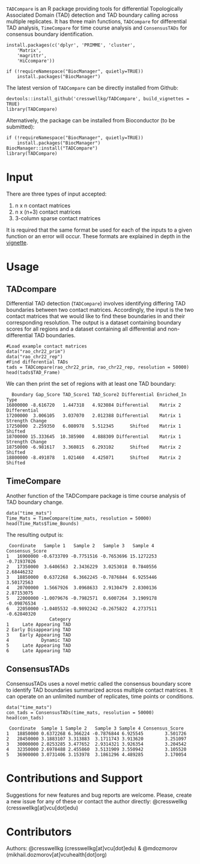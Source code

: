`TADCompare` is an R package providing tools for differential Topologically Associated Domain (TAD) detection and TAD boundary calling across multiple replicates. It has three main functions, `TADCompare` for differential TAD analysis, `TimeCompare` for time course analysis and `ConsensusTADs` for consensus boundary identification. 

```
install.packages(c('dplyr', 'PRIMME', 'cluster',
    'Matrix',
    'magrittr',
    'HiCcompare'))

if (!requireNamespace("BiocManager", quietly=TRUE))
    install.packages("BiocManager")
```
The latest version of `TADCompare` can be directly installed from Github:

```
devtools::install_github('cresswellkg/TADCompare', build_vignettes = TRUE)
library(TADCompare)
```

Alternatively, the package can be installed from Bioconductor (to be submitted):

```
if (!requireNamespace("BiocManager", quietly=TRUE))
    install.packages("BiocManager")
BiocManager::install("TADCompare")
library(TADCompare)
```

# Input

There are three types of input accepted:

1. n x n contact matrices
2. n x (n+3) contact matrices
3. 3-column sparse contact matrices

It is required that the same format be used for each of the inputs to a given function or an error will occur. These formats are explained in depth in the [vignette](vignettes/Data_Input.Rmd).

# Usage

## TADcompare

Differential TAD detection (`TADCompare`) involves identifying differing TAD boundaries between two contact matrices. Accordingly, the input is the two contact matrices that we would like to find these boundaries in and their corresponding resolution. The output is a dataset containing boundary scores for all regions and a dataset containing all differential and non-differential TAD boundaries. 

```
#Load example contact matrices
data("rao_chr22_prim")
data("rao_chr22_rep")
#Find differential TADs
tads = TADCompare(rao_chr22_prim, rao_chr22_rep, resolution = 50000)
head(tads$TAD_Frame)
```
We can then print the set of regions with at least one TAD boundary:

```
  Boundary Gap_Score TAD_Score1 TAD_Score2 Differential Enriched_In            Type
16800000 -8.616720   1.447318   4.923084 Differential    Matrix 2    Differential
17200000  3.006105   3.037070   2.012388 Differential    Matrix 1 Strength Change
17250000  2.259350   6.080978   5.512345      Shifted    Matrix 1         Shifted
18700000 15.333645  10.385900   4.888309 Differential    Matrix 1 Strength Change
18750000 -6.981617   3.360815   6.293102      Shifted    Matrix 2         Shifted
18800000 -8.491078   1.021460   4.425071      Shifted    Matrix 2         Shifted
```
## TimeCompare

Another function of the TADCompare package is time course analysis of TAD boundary change. 

```
data("time_mats")
Time_Mats = TimeCompare(time_mats, resolution = 50000)
head(Time_Mats$Time_Bounds)
```
The resulting output is:

```
 Coordinate   Sample 1   Sample 2   Sample 3   Sample 4 Consensus_Score
1   16900000 -0.6733709 -0.7751516 -0.7653696 15.1272253     -0.71937026
2   17350000  3.6406563  2.3436229  3.0253018  0.7840556      2.68446232
3   18850000  0.6372268  6.3662245 -0.7876844  6.9255446      3.50172563
4   20700000  1.5667926  3.0968633  2.9130479  2.8300136      2.87153075
5   22000000 -1.0079676 -0.7982571  0.6007264  3.1909178     -0.09876534
6   22050000 -1.0405532 -0.9892242 -0.2675822  4.2737511     -0.62840320
                Category
1     Late Appearing TAD
2 Early Disappearing TAD
3    Early Appearing TAD
4            Dynamic TAD
5     Late Appearing TAD
6     Late Appearing TAD
```

## ConsensusTADs

ConsensusTADs uses a novel metric called the consensus boundary score to identify TAD boundaries summarized across multiple contact matrices. It can operate on an unlimited number of replicates, time points or conditions.

```
data("time_mats")
con_tads = ConsensusTADs(time_mats, resolution = 50000)
head(con_tads)
```

```
 Coordinate  Sample 1 Sample 2   Sample 3 Sample 4 Consensus_Score
1   18850000 0.6372268 6.366224 -0.7876844 6.925545        3.501726
2   28450000 3.1883107 3.313883  3.1711743 3.913620        3.251097
3   30000000 2.0253285 3.477652  2.9314321 3.926354        3.204542
4   32350000 2.6978488 2.455860  3.5131909 3.550942        3.105520
5   36900000 3.0731406 3.153978  3.1861296 4.489285        3.170054
```

# Contributions and Support

Suggestions for new features and bug reports are welcome. Please, create a new issue for any of these or contact the author directly: @cresswellkg (cresswellkg[at]vcu[dot]edu)

# Contributors

Authors: @cresswellkg (cresswellkg[at]vcu[dot]edu) & @mdozmorov (mikhail.dozmorov[at]vcuhealth[dot]org)



